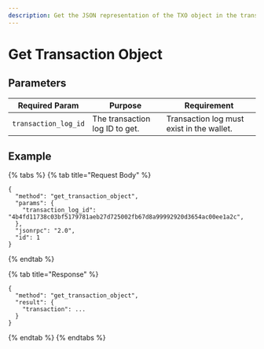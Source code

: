 ```yaml
---
description: Get the JSON representation of the TXO object in the transaction log.
---
```


# Get Transaction Object

## Parameters

| Required Param       | Purpose                        | Requirement                               |
|----------------------|--------------------------------|-------------------------------------------|
| `transaction_log_id` | The transaction log ID to get. | Transaction log must exist in the wallet. |

## Example

{% tabs %}
{% tab title="Request Body" %}

```
{
  "method": "get_transaction_object",
  "params": {
    "transaction_log_id": "4b4fd11738c03bf5179781aeb27d725002fb67d8a99992920d3654ac00ee1a2c",
  },
  "jsonrpc": "2.0",
  "id": 1
}
```

{% endtab %}

{% tab title="Response" %}

```
{
  "method": "get_transaction_object",
  "result": {
    "transaction": ...
  }
}
```

{% endtab %}
{% endtabs %}
